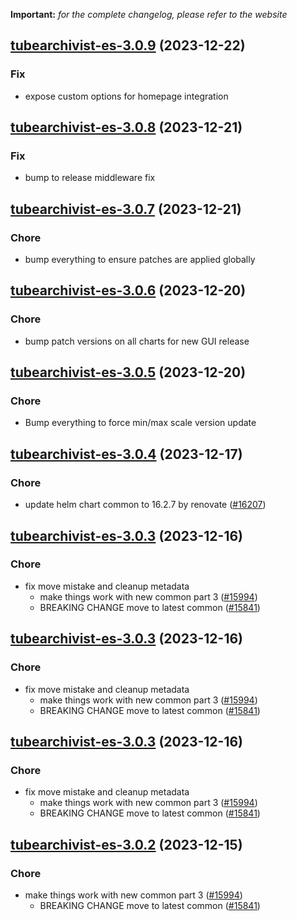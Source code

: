 **Important:**
*for the complete changelog, please refer to the website*




## [tubearchivist-es-3.0.9](https://github.com/truecharts/charts/compare/tubearchivist-es-3.0.8...tubearchivist-es-3.0.9) (2023-12-22)

### Fix

- expose custom options for homepage integration
  
  


## [tubearchivist-es-3.0.8](https://github.com/truecharts/charts/compare/tubearchivist-es-3.0.7...tubearchivist-es-3.0.8) (2023-12-21)

### Fix

- bump to release middleware fix
  
  


## [tubearchivist-es-3.0.7](https://github.com/truecharts/charts/compare/tubearchivist-es-3.0.6...tubearchivist-es-3.0.7) (2023-12-21)

### Chore

- bump everything to ensure patches are applied globally
  
  


## [tubearchivist-es-3.0.6](https://github.com/truecharts/charts/compare/tubearchivist-es-3.0.5...tubearchivist-es-3.0.6) (2023-12-20)

### Chore

- bump patch versions on all charts for new GUI release
  
  


## [tubearchivist-es-3.0.5](https://github.com/truecharts/charts/compare/tubearchivist-es-3.0.4...tubearchivist-es-3.0.5) (2023-12-20)

### Chore

- Bump everything to force min/max scale version update
  
  


## [tubearchivist-es-3.0.4](https://github.com/truecharts/charts/compare/tubearchivist-es-3.0.3...tubearchivist-es-3.0.4) (2023-12-17)

### Chore

- update helm chart common to 16.2.7 by renovate ([#16207](https://github.com/truecharts/charts/issues/16207))
  
  


## [tubearchivist-es-3.0.3](https://github.com/truecharts/charts/compare/tubearchivist-es-2.0.14...tubearchivist-es-3.0.3) (2023-12-16)

### Chore

- fix move mistake and cleanup metadata
  - make things work with new common part 3 ([#15994](https://github.com/truecharts/charts/issues/15994))
  - BREAKING CHANGE move to latest common ([#15841](https://github.com/truecharts/charts/issues/15841))
  
  


## [tubearchivist-es-3.0.3](https://github.com/truecharts/charts/compare/tubearchivist-es-2.0.14...tubearchivist-es-3.0.3) (2023-12-16)

### Chore

- fix move mistake and cleanup metadata
  - make things work with new common part 3 ([#15994](https://github.com/truecharts/charts/issues/15994))
  - BREAKING CHANGE move to latest common ([#15841](https://github.com/truecharts/charts/issues/15841))
  
  


## [tubearchivist-es-3.0.3](https://github.com/truecharts/charts/compare/tubearchivist-es-2.0.14...tubearchivist-es-3.0.3) (2023-12-16)

### Chore

- fix move mistake and cleanup metadata
  - make things work with new common part 3 ([#15994](https://github.com/truecharts/charts/issues/15994))
  - BREAKING CHANGE move to latest common ([#15841](https://github.com/truecharts/charts/issues/15841))
  
  


## [tubearchivist-es-3.0.2](https://github.com/truecharts/charts/compare/tubearchivist-es-2.0.14...tubearchivist-es-3.0.2) (2023-12-15)

### Chore

- make things work with new common part 3 ([#15994](https://github.com/truecharts/charts/issues/15994))
  - BREAKING CHANGE move to latest common ([#15841](https://github.com/truecharts/charts/issues/15841))
